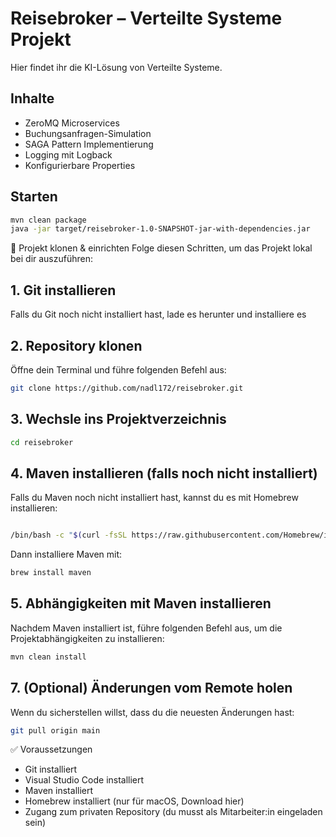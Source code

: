 # Reisebroker – Verteilte Systeme Projekt

Hier findet ihr die KI-Lösung von Verteilte Systeme.

## Inhalte
- ZeroMQ Microservices
- Buchungsanfragen-Simulation
- SAGA Pattern Implementierung
- Logging mit Logback
- Konfigurierbare Properties

## Starten
```bash
mvn clean package
java -jar target/reisebroker-1.0-SNAPSHOT-jar-with-dependencies.jar
```

🔗 Projekt klonen & einrichten
Folge diesen Schritten, um das Projekt lokal bei dir auszuführen:

## 1. Git installieren
Falls du Git noch nicht installiert hast, lade es herunter und installiere es

## 2. Repository klonen
Öffne dein Terminal und führe folgenden Befehl aus:

```bash
git clone https://github.com/nadl172/reisebroker.git
```

## 3. Wechsle ins Projektverzeichnis

```bash
cd reisebroker
```

## 4. Maven installieren (falls noch nicht installiert)
Falls du Maven noch nicht installiert hast, kannst du es mit Homebrew installieren:

```bash

/bin/bash -c "$(curl -fsSL https://raw.githubusercontent.com/Homebrew/install/HEAD/install.sh)"
````

Dann installiere Maven mit:

```bash
brew install maven
```

## 5. Abhängigkeiten mit Maven installieren
Nachdem Maven installiert ist, führe folgenden Befehl aus, um die Projektabhängigkeiten zu installieren:

```bash
mvn clean install
```

## 7. (Optional) Änderungen vom Remote holen
Wenn du sicherstellen willst, dass du die neuesten Änderungen hast:

```bash
git pull origin main
```

✅ Voraussetzungen
- Git installiert
- Visual Studio Code installiert 
- Maven installiert
- Homebrew installiert (nur für macOS, Download hier)
- Zugang zum privaten Repository (du musst als Mitarbeiter:in eingeladen sein)
